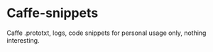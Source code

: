 # Caffe-snippets
Caffe .prototxt, logs, code snippets for personal usage only, nothing interesting.
